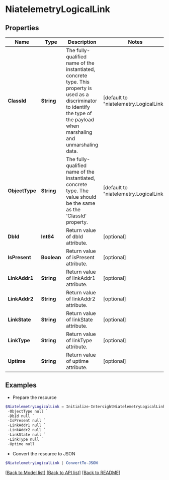 # NiatelemetryLogicalLink
## Properties

Name | Type | Description | Notes
------------ | ------------- | ------------- | -------------
**ClassId** | **String** | The fully-qualified name of the instantiated, concrete type. This property is used as a discriminator to identify the type of the payload when marshaling and unmarshaling data. | [default to "niatelemetry.LogicalLink"]
**ObjectType** | **String** | The fully-qualified name of the instantiated, concrete type. The value should be the same as the &#39;ClassId&#39; property. | [default to "niatelemetry.LogicalLink"]
**DbId** | **Int64** | Return value of dbId attribute. | [optional] 
**IsPresent** | **Boolean** | Return value of isPresent attribute. | [optional] 
**LinkAddr1** | **String** | Return value of linkAddr1 attribute. | [optional] 
**LinkAddr2** | **String** | Return value of linkAddr2 attribute. | [optional] 
**LinkState** | **String** | Return value of linkState attribute. | [optional] 
**LinkType** | **String** | Return value of linkType attribute. | [optional] 
**Uptime** | **String** | Return value of uptime attribute. | [optional] 

## Examples

- Prepare the resource
```powershell
$NiatelemetryLogicalLink = Initialize-IntersightNiatelemetryLogicalLink  -ClassId null `
 -ObjectType null `
 -DbId null `
 -IsPresent null `
 -LinkAddr1 null `
 -LinkAddr2 null `
 -LinkState null `
 -LinkType null `
 -Uptime null
```

- Convert the resource to JSON
```powershell
$NiatelemetryLogicalLink | ConvertTo-JSON
```

[[Back to Model list]](../README.md#documentation-for-models) [[Back to API list]](../README.md#documentation-for-api-endpoints) [[Back to README]](../README.md)

